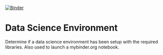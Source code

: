 [![Binder](https://mybinder.org/badge.svg)](https://mybinder.org/v2/gh/stevejohnson2001/dsenv/master)

# Data Science Environment
Determine if a data science environment has been setup with the required libraries.  Also used to launch a mybinder.org notebook.
